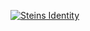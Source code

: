 [![Steins Identity](http://img.youtube.com/vi/tyI9jMefK-0/0.jpg)](http://www.youtube.com/watch?v=tyI9jMefK-0 "Cutting out the middle-man")
